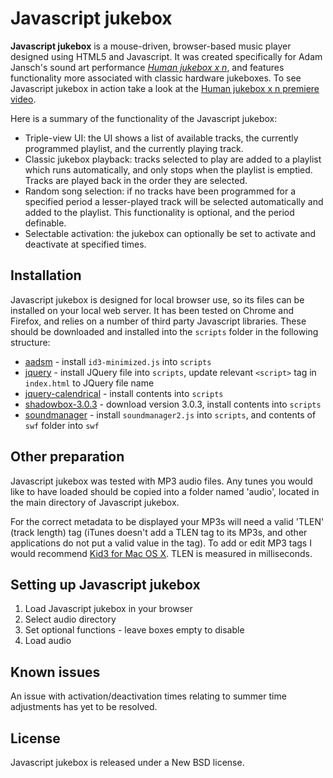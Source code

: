 Javascript jukebox
==================

**Javascript jukebox** is a mouse-driven, browser-based music player designed using HTML5 and Javascript. It was created specifically for Adam Jansch's sound art performance *[Human jukebox x n](http://adamjansch.co.uk/works/human-jukebox-x-n/)*, and features functionality more associated with classic hardware jukeboxes. To see Javascript jukebox in action take a look at the <a href="http://www.vimeo.com/24568191" title="Human jukebox x n premiere video" target="_blank">Human jukebox x n premiere video</a>.

Here is a summary of the functionality of the Javascript jukebox:

* Triple-view UI: the UI shows a list of available tracks, the currently programmed playlist, and the currently playing track.
* Classic jukebox playback: tracks selected to play are added to a playlist which runs automatically, and only stops when the playlist is emptied. Tracks are played back in the order they are selected.
* Random song selection: if no tracks have been programmed for a specified period a lesser-played track will be selected automatically and added to the playlist. This functionality is optional, and the period definable.
* Selectable activation: the jukebox can optionally be set to activate and deactivate at specified times.

<div id="intro-end"></div>

Installation
------------

Javascript jukebox is designed for local browser use, so its files can be installed on your local web server. It has been tested on Chrome and Firefox, and relies on a number of third party Javascript libraries. These should be downloaded and installed into the `scripts` folder in the following structure:

* <a href="https://github.com/aadsm/JavaScript-ID3-Reader" title="aadsm Javascript ID3 Reader" target="_blank">aadsm</a> - install `id3-minimized.js` into `scripts`
* <a href="http://jquery.com/" title="jquery" target="_blank">jquery</a> - install JQuery file into `scripts`, update relevant `<script>` tag in `index.html` to JQuery file name
* <a href="http://plugins.jquery.com/project/calendrical" title="jquery-calendrical" target="_blank">jquery-calendrical</a> - install contents into `scripts`
* <a href="http://www.shadowbox-js.com/" title="shadowbox 3.0.3" target="_blank">shadowbox-3.0.3</a> - download version 3.0.3,  install contents into `scripts`
* <a href="https://github.com/scottschiller/SoundManager2" title="soundmanager 2" target="_blank">soundmanager</a> - install `soundmanager2.js` into `scripts`, and contents of `swf` folder into `swf`


Other preparation
-----------------

Javascript jukebox was tested with MP3 audio files. Any tunes you would like to have loaded should be copied into a folder named 'audio', located in the main directory of Javascript jukebox.

For the correct metadata to be displayed your MP3s will need a valid 'TLEN' (track length) tag (iTunes doesn't add a TLEN tag to its MP3s, and other applications do not put a valid value in the tag). To add or edit MP3 tags I would recommend <a href="http://kid3.sourceforge.net/" title="Kid3" target="_blank">Kid3 for Mac OS X</a>. TLEN is measured in milliseconds.


Setting up Javascript jukebox
-----------------------------

1. Load Javascript jukebox in your browser
2. Select audio directory
3. Set optional functions - leave boxes empty to disable
4. Load audio


Known issues
------------

An issue with activation/deactivation times relating to summer time adjustments has yet to be resolved.


License
-------

Javascript jukebox is released under a New BSD license.